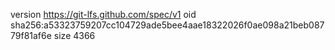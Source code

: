 version https://git-lfs.github.com/spec/v1
oid sha256:a53323759207cc104729ade5bee4aae18322026f0ae098a21beb08779f81af6e
size 4366
